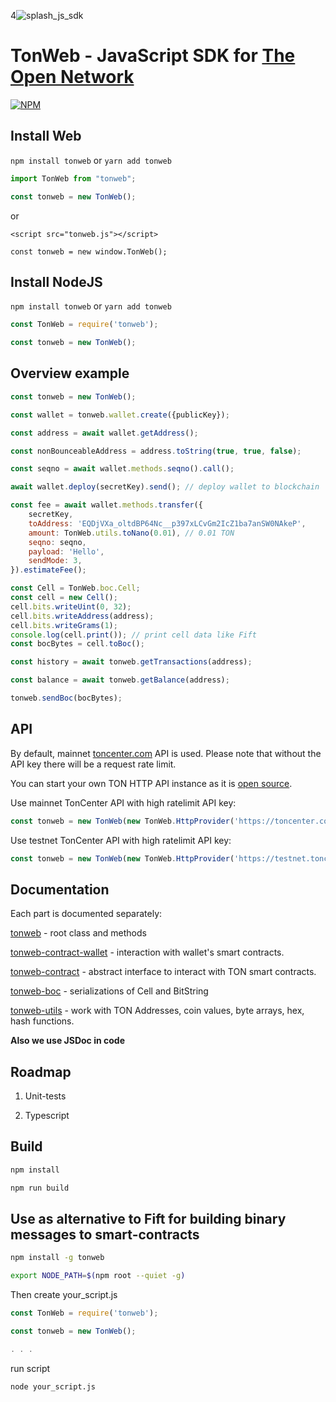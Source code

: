 4![splash_js_sdk](https://user-images.githubusercontent.com/1449561/154848382-e89fef68-3aee-4ca6-8d52-1466bfdf2c89.png)

# TonWeb - JavaScript SDK for [The Open Network](https://ton.org)

[![NPM](https://img.shields.io/npm/v/tonweb.svg)](https://www.npmjs.org/package/tonweb)

## Install Web

`npm install tonweb` or `yarn add tonweb`

```js
import TonWeb from "tonweb";

const tonweb = new TonWeb();
```

or

`<script src="tonweb.js"></script>`

`const tonweb = new window.TonWeb();`

## Install NodeJS

`npm install tonweb` or `yarn add tonweb`

```js
const TonWeb = require('tonweb');

const tonweb = new TonWeb();
```

## Overview example

```js
const tonweb = new TonWeb();

const wallet = tonweb.wallet.create({publicKey});

const address = await wallet.getAddress();

const nonBounceableAddress = address.toString(true, true, false);

const seqno = await wallet.methods.seqno().call();

await wallet.deploy(secretKey).send(); // deploy wallet to blockchain

const fee = await wallet.methods.transfer({
    secretKey,
    toAddress: 'EQDjVXa_oltdBP64Nc__p397xLCvGm2IcZ1ba7anSW0NAkeP',
    amount: TonWeb.utils.toNano(0.01), // 0.01 TON
    seqno: seqno,
    payload: 'Hello',
    sendMode: 3,
}).estimateFee();

const Cell = TonWeb.boc.Cell;
const cell = new Cell();
cell.bits.writeUint(0, 32);
cell.bits.writeAddress(address);
cell.bits.writeGrams(1);
console.log(cell.print()); // print cell data like Fift
const bocBytes = cell.toBoc();

const history = await tonweb.getTransactions(address);

const balance = await tonweb.getBalance(address);

tonweb.sendBoc(bocBytes);

```

## API

By default, mainnet [toncenter.com](https://toncenter.com) API is used. Please note that without the API key there will be a request rate limit.

You can start your own TON HTTP API instance as it is [open source](https://github.com/toncenter/ton-http-api).

Use mainnet TonCenter API with high ratelimit API key:

```js
const tonweb = new TonWeb(new TonWeb.HttpProvider('https://toncenter.com/api/v2/jsonRPC', {apiKey: 'YOUR_MAINNET_TONCENTER_API_KEY'}));
```

Use testnet TonCenter API with high ratelimit API key:

```js
const tonweb = new TonWeb(new TonWeb.HttpProvider('https://testnet.toncenter.com/api/v2/jsonRPC', {apiKey: 'YOUR_TESTNET_TONCENTER_API_KEY'}));
```

## Documentation

Each part is documented separately:

[tonweb](https://github.com/toncenter/tonweb/blob/master/src/README.md) - root class and methods

[tonweb-contract-wallet](https://github.com/toncenter/tonweb/blob/master/src/contract/wallet/README.md) - interaction with wallet's smart contracts.

[tonweb-contract](https://github.com/toncenter/tonweb/blob/master/src/contract/README.md) - abstract interface to interact with TON smart contracts.

[tonweb-boc](https://github.com/toncenter/tonweb/blob/master/src/boc/README.md) - serializations of Cell and BitString

[tonweb-utils](https://github.com/toncenter/tonweb/blob/master/src/utils/README.md) - work with TON Addresses, coin values, byte arrays, hex, hash functions.


**Also we use JSDoc in code**

## Roadmap

1. Unit-tests

2. Typescript

## Build

```bash
npm install 

npm run build
```

## Use as alternative to Fift for building binary messages to smart-contracts

```bash
npm install -g tonweb

export NODE_PATH=$(npm root --quiet -g)
```

Then create your_script.js

```js
const TonWeb = require('tonweb');

const tonweb = new TonWeb();

. . .

```

run script

```bash
node your_script.js
```

